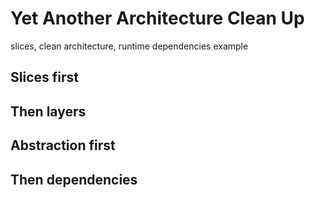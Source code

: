 # Yet Another Architecture Clean Up
slices, clean architecture, runtime dependencies example

## Slices first

## Then layers

## Abstraction first

## Then dependencies
